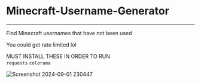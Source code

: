 # Minecraft-Username-Generator
------------------------------------------------
Find Minecraft usernames that have not been used

You could get rate limited lol

MUST INSTALL THESE IN ORDER TO RUN                                                                                                                                                                                                
`requests`
`colorama`



![Screenshot 2024-09-01 230447](https://github.com/user-attachments/assets/df40d411-1137-49fd-9073-e2d9be8547da)

